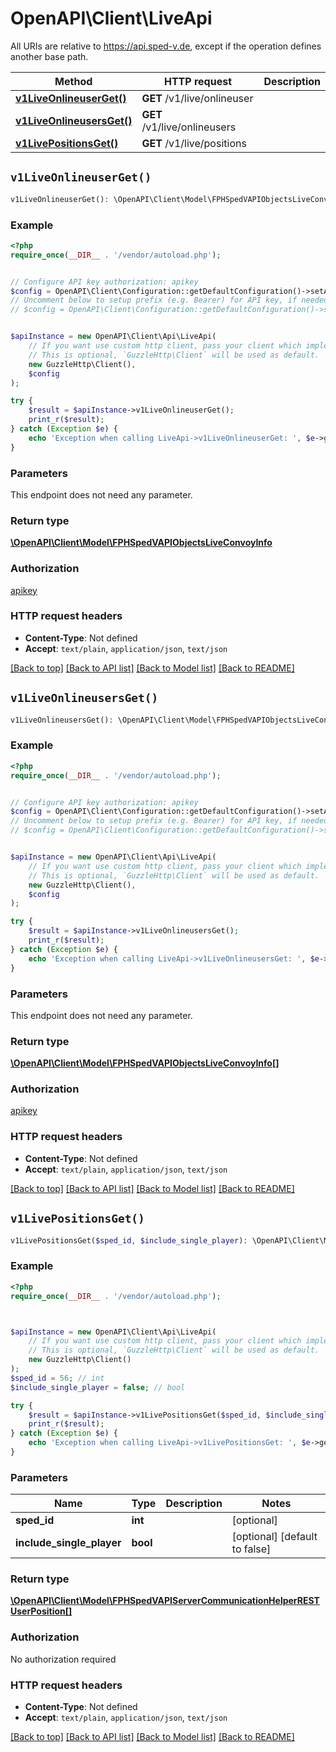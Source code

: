 # OpenAPI\Client\LiveApi

All URIs are relative to https://api.sped-v.de, except if the operation defines another base path.

| Method | HTTP request | Description |
| ------------- | ------------- | ------------- |
| [**v1LiveOnlineuserGet()**](LiveApi.md#v1LiveOnlineuserGet) | **GET** /v1/live/onlineuser |  |
| [**v1LiveOnlineusersGet()**](LiveApi.md#v1LiveOnlineusersGet) | **GET** /v1/live/onlineusers |  |
| [**v1LivePositionsGet()**](LiveApi.md#v1LivePositionsGet) | **GET** /v1/live/positions |  |


## `v1LiveOnlineuserGet()`

```php
v1LiveOnlineuserGet(): \OpenAPI\Client\Model\FPHSpedVAPIObjectsLiveConvoyInfo
```



### Example

```php
<?php
require_once(__DIR__ . '/vendor/autoload.php');


// Configure API key authorization: apikey
$config = OpenAPI\Client\Configuration::getDefaultConfiguration()->setApiKey('X-Api-Key', 'YOUR_API_KEY');
// Uncomment below to setup prefix (e.g. Bearer) for API key, if needed
// $config = OpenAPI\Client\Configuration::getDefaultConfiguration()->setApiKeyPrefix('X-Api-Key', 'Bearer');


$apiInstance = new OpenAPI\Client\Api\LiveApi(
    // If you want use custom http client, pass your client which implements `GuzzleHttp\ClientInterface`.
    // This is optional, `GuzzleHttp\Client` will be used as default.
    new GuzzleHttp\Client(),
    $config
);

try {
    $result = $apiInstance->v1LiveOnlineuserGet();
    print_r($result);
} catch (Exception $e) {
    echo 'Exception when calling LiveApi->v1LiveOnlineuserGet: ', $e->getMessage(), PHP_EOL;
}
```

### Parameters

This endpoint does not need any parameter.

### Return type

[**\OpenAPI\Client\Model\FPHSpedVAPIObjectsLiveConvoyInfo**](../Model/FPHSpedVAPIObjectsLiveConvoyInfo.md)

### Authorization

[apikey](../../README.md#apikey)

### HTTP request headers

- **Content-Type**: Not defined
- **Accept**: `text/plain`, `application/json`, `text/json`

[[Back to top]](#) [[Back to API list]](../../README.md#endpoints)
[[Back to Model list]](../../README.md#models)
[[Back to README]](../../README.md)

## `v1LiveOnlineusersGet()`

```php
v1LiveOnlineusersGet(): \OpenAPI\Client\Model\FPHSpedVAPIObjectsLiveConvoyInfo[]
```



### Example

```php
<?php
require_once(__DIR__ . '/vendor/autoload.php');


// Configure API key authorization: apikey
$config = OpenAPI\Client\Configuration::getDefaultConfiguration()->setApiKey('X-Api-Key', 'YOUR_API_KEY');
// Uncomment below to setup prefix (e.g. Bearer) for API key, if needed
// $config = OpenAPI\Client\Configuration::getDefaultConfiguration()->setApiKeyPrefix('X-Api-Key', 'Bearer');


$apiInstance = new OpenAPI\Client\Api\LiveApi(
    // If you want use custom http client, pass your client which implements `GuzzleHttp\ClientInterface`.
    // This is optional, `GuzzleHttp\Client` will be used as default.
    new GuzzleHttp\Client(),
    $config
);

try {
    $result = $apiInstance->v1LiveOnlineusersGet();
    print_r($result);
} catch (Exception $e) {
    echo 'Exception when calling LiveApi->v1LiveOnlineusersGet: ', $e->getMessage(), PHP_EOL;
}
```

### Parameters

This endpoint does not need any parameter.

### Return type

[**\OpenAPI\Client\Model\FPHSpedVAPIObjectsLiveConvoyInfo[]**](../Model/FPHSpedVAPIObjectsLiveConvoyInfo.md)

### Authorization

[apikey](../../README.md#apikey)

### HTTP request headers

- **Content-Type**: Not defined
- **Accept**: `text/plain`, `application/json`, `text/json`

[[Back to top]](#) [[Back to API list]](../../README.md#endpoints)
[[Back to Model list]](../../README.md#models)
[[Back to README]](../../README.md)

## `v1LivePositionsGet()`

```php
v1LivePositionsGet($sped_id, $include_single_player): \OpenAPI\Client\Model\FPHSpedVAPIServerCommunicationHelperRESTUserPosition[]
```



### Example

```php
<?php
require_once(__DIR__ . '/vendor/autoload.php');



$apiInstance = new OpenAPI\Client\Api\LiveApi(
    // If you want use custom http client, pass your client which implements `GuzzleHttp\ClientInterface`.
    // This is optional, `GuzzleHttp\Client` will be used as default.
    new GuzzleHttp\Client()
);
$sped_id = 56; // int
$include_single_player = false; // bool

try {
    $result = $apiInstance->v1LivePositionsGet($sped_id, $include_single_player);
    print_r($result);
} catch (Exception $e) {
    echo 'Exception when calling LiveApi->v1LivePositionsGet: ', $e->getMessage(), PHP_EOL;
}
```

### Parameters

| Name | Type | Description  | Notes |
| ------------- | ------------- | ------------- | ------------- |
| **sped_id** | **int**|  | [optional] |
| **include_single_player** | **bool**|  | [optional] [default to false] |

### Return type

[**\OpenAPI\Client\Model\FPHSpedVAPIServerCommunicationHelperRESTUserPosition[]**](../Model/FPHSpedVAPIServerCommunicationHelperRESTUserPosition.md)

### Authorization

No authorization required

### HTTP request headers

- **Content-Type**: Not defined
- **Accept**: `text/plain`, `application/json`, `text/json`

[[Back to top]](#) [[Back to API list]](../../README.md#endpoints)
[[Back to Model list]](../../README.md#models)
[[Back to README]](../../README.md)
